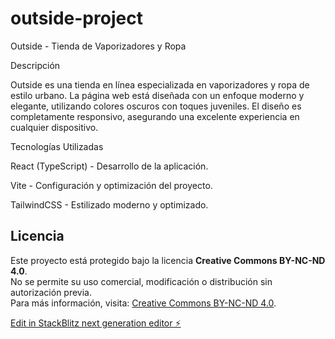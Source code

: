 # outside-project

Outside - Tienda de Vaporizadores y Ropa

Descripción

Outside es una tienda en línea especializada en vaporizadores y ropa de estilo urbano. La página web está diseñada con un enfoque moderno y elegante, utilizando colores oscuros con toques juveniles. El diseño es completamente responsivo, asegurando una excelente experiencia en cualquier dispositivo.

Tecnologías Utilizadas

React (TypeScript) - Desarrollo de la aplicación.

Vite - Configuración y optimización del proyecto.

TailwindCSS - Estilizado moderno y optimizado.

## Licencia
Este proyecto está protegido bajo la licencia **Creative Commons BY-NC-ND 4.0**.  
No se permite su uso comercial, modificación o distribución sin autorización previa.  
Para más información, visita: [Creative Commons BY-NC-ND 4.0](https://creativecommons.org/licenses/by-nc-nd/4.0/).


[Edit in StackBlitz next generation editor ⚡️](https://stackblitz.com/~/github.com/Emanuel0428/outside-project)